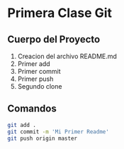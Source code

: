 # Primera Clase Git

## Cuerpo del Proyecto
1. Creacion del archivo README.md
2. Primer add
3. Primer commit 
4. Primer push
5. Segundo clone

## Comandos 
```bash
git add .
git commit -m 'Mi Primer Readme' 
git push origin master 
```